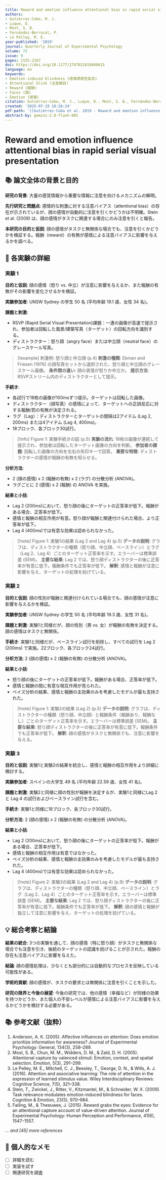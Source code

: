 ```yaml
---
title: Reward and emotion influence attentional bias in rapid serial visual presentation
authors:
- Gutiérrez-Cobo, M. J.
- Luque, D.
- Most, S. B.
- Fernández-Berrocal, P.
- Le Pelley, M. E.
year-published: '2019'
journal: Quarterly Journal of Experimental Psychology
volume: 72
issue: 9
pages: 2155-2167
doi: https://doi.org/10.1177/1747021819840615
language: en
keywords:
- Emotion-induced blindness (感情誘発性盲目)
- Attentional blink (注意瞬目)
- Reward (報酬)
- Faces (顔)
- Emotion (感情)
citation: Gutiérrez-Cobo, M. J., Luque, D., Most, S. B., Fernández-Berrocal, P., & Le Pelley, M. E. (2019). Reward and emotion influence attentional bias in rapid serial visual presentation. Quarterly Journal of Experimental Psychology, 72(9), 2155-2167. https://doi.org/10.1177/1747021819840615
created: '2025-07-19 18:26:24'
pdf-path: '[[Gutiérrez-Cobo et al. 2019 - Reward and emotion influence attentional bias in rapid serial visual presentation.pdf]]'
abstract-by: gemini-2.0-flash-001
---
```


# Reward and emotion influence attentional bias in rapid serial visual presentation

## 📚 論文全体の背景と目的

**研究の背景**: 大量の感覚情報から重要な情報に注意を向けるメカニズムの解明。

**先行研究と問題点**: 感情的な刺激に対する注意バイアス（attentional bias）の存在が示されているが、顔の感情が自動的に注意を引くかどうかは不明確。Stein et al. (2009) は、顔の感情がタスクに関連する場合にのみ注意を引くと報告。

**本研究の目的と仮説**: 顔の感情がタスクと無関係な場合でも、注意を引くかどうかを検証する。報酬（reward）の有無が感情による注意バイアスに影響を与えるかを調べる。

## 🧪 各実験の詳細

### 実験 1

**目的と仮説**: 顔の感情（怒り vs. 中立）が注意に影響を与えるか、また報酬の有無がその影響を変化させるかを検証。

**実験参加者**: UNSW Sydney の学生 50 名 (平均年齢 19.1 歳、女性 34 名)。

**課題と刺激**:
  - RSVP (Rapid Serial Visual Presentation)課題：一連の画像が高速で提示され、参加者は回転した風景/建築写真（ターゲット）の回転方向を識別する。
  - ディストラクター：怒り顔（angry face）または中立顔（neutral face）のグレースケール写真。

> [!example] 刺激例: 怒り顔と中立顔 (p.4)
> **刺激の種類**: Ekman and Friesen (1976) の顔写真セットから選択された、怒り顔と中立顔のグレースケール画像。
> **条件間の違い**: 顔の表情が怒りか中立か。
> **提示方法**: RSVPストリーム内のディストラクターとして提示。

**手続き**:
  - 各試行で18枚の画像が100msずつ提示。ターゲットは回転した画像。
  - ディストラクター（顔写真）の感情によって、ターゲットへの正誤反応に対する報酬/罰の有無が決定される。
  - ラグ（Lag）：ディストラクターとターゲットの間隔は2アイテム (Lag 2, 200ms) または4アイテム (Lag 4, 400ms)。
  - 18ブロック、各ブロック30試行。

> [!info] Figure 1: 実験手続きの図 (p.5)
> **実験の流れ**: 18枚の画像が連続して提示され、参加者は回転したターゲット画像の方向を判断。
> **参加者の課題**: 回転した画像の方向を左右の矢印キーで回答。
> **重要な特徴**: ディストラクターの感情が報酬の有無を知らせる。

**分析方法**:
  - 2 (顔の感情) x 2 (報酬の有無) x 2 (ラグ) の分散分析 (ANOVA)。
  - ラグごとに 2 (感情) x 2 (報酬) の ANOVA を実施。

**結果と小括**:
  - Lag 2 (200ms)において、怒り顔の後にターゲットの正答率が低下。報酬がある場合、正答率が低下。
  - 感情と報酬の相互作用が有意。怒り顔が報酬と関連付けられた場合、より正答率が低下。
  - Lag 4 (400ms)では有意な効果は認められなかった。

> [!note] Figure 1: 実験1の結果 (Lag 2 and Lag 4) (p.5)
> **データの説明**: グラフは、ディストラクターの種類（怒り顔、中立顔、ベースライン）とラグ（Lag 2、Lag 4）ごとのターゲット正答率を示す。エラーバーは標準誤差 (SEM)。
> **主要な結果**: Lag 2 では、怒り顔ディストラクターの後に正答率が有意に低下。報酬条件でも正答率が低下。
> **解釈**: 感情と報酬が注意に影響を与え、ターゲットの処理を妨げている。

### 実験 2

**目的と仮説**: 顔の性別が報酬と関連付けられている場合でも、顔の感情が注意に影響を与えるかを検証。

**実験参加者**: UNSW Sydney の学生 50 名 (平均年齢 19.3 歳、女性 31 名)。

**課題と刺激**: 実験1と同様だが、顔の性別（男 vs. 女）が報酬の有無を決定する。顔の感情はタスクと無関係。

**手続き**: 実験1と同様だが、ベースライン試行を削除し、すべての試行を Lag 2 (200ms) で実施。22ブロック、各ブロック24試行。

**分析方法**: 2 (顔の感情) x 2 (報酬の有無) の分散分析 (ANOVA)。

**結果と小括**:
  - 怒り顔の後にターゲットの正答率が低下。報酬がある場合、正答率が低下。
  - 感情と報酬の間に有意な相互作用が見られた。
  - ベイズ分析の結果、感情と報酬の主効果のみを考慮したモデルが最も支持された。

> [!note] Figure 1: 実験2の結果 (Lag 2) (p.5)
> **データの説明**: グラフは、ディストラクターの種類（怒り顔、中立顔）と報酬条件（報酬あり、報酬なし）ごとのターゲット正答率を示す。エラーバーは標準誤差 (SEM)。
> **主要な結果**: 怒り顔ディストラクターの後に正答率が有意に低下。報酬条件でも正答率が低下。
> **解釈**: 顔の感情がタスクと無関係でも、注意に影響を与える。

### 実験 3

**目的と仮説**: 実験1と実験2の結果を統合し、感情と報酬の相互作用をより詳細に検討する。

**実験参加者**: スペインの大学生 49 名 (平均年齢 22.59 歳、女性 41 名)。

**課題と刺激**: 実験2と同様に顔の性別が報酬を決定するが、実験1と同様にLag 2 と Lag 4 の試行およびベースライン試行を含む。

**手続き**: 実験1と同様に18ブロック、各ブロック30試行。

**分析方法**: 2 (顔の感情) x 2 (報酬の有無) の分散分析 (ANOVA)。

**結果と小括**:
  - Lag 2 (200ms)において、怒り顔の後にターゲットの正答率が低下。報酬がある場合、正答率が低下。
  - 感情と報酬の相互作用は有意ではなかった。
  - ベイズ分析の結果、感情と報酬の主効果のみを考慮したモデルが最も支持された。
  - Lag 4 (400ms)では有意な効果は認められなかった。

> [!note] Figure 2: 実験3の結果 (Lag 2 and Lag 4) (p.9)
> **データの説明**: グラフは、ディストラクターの種類（怒り顔、中立顔、ベースライン）とラグ（Lag 2、Lag 4）ごとのターゲット正答率を示す。エラーバーは標準誤差 (SEM)。
> **主要な結果**: Lag 2 では、怒り顔ディストラクターの後に正答率が有意に低下。報酬条件でも正答率が低下。
> **解釈**: 顔の感情と報酬が独立して注意に影響を与え、ターゲットの処理を妨げている。

## 💡 総合考察と結論

**結果の統合**: 3つの実験を通して、顔の感情（特に怒り顔）がタスクと無関係な場合でも注意を引き、後続のターゲットの認識を妨げることが示された。報酬の存在も注意バイアスに影響を与えた。

**結論**: 顔の感情処理は、少なくとも部分的には自動的なプロセスを反映している可能性がある。

**学術的貢献**: 顔の感情が、タスクの要求とは無関係に注意を引くことを示した。

**研究の限界と今後の展望**: 今後の研究では、他の感情（幸福など）が同様の効果を持つかどうか、また個人の不安レベルが感情による注意バイアスに影響を与えるかどうかを検討する必要がある。

## 📚 参考文献（抜粋）

1. Anderson, A. K. (2005). Affective influences on attention: Does emotion prioritize information for awareness? Journal of Experimental Psychology: General, 134(3), 258–289.
2. Most, S. B., Chun, M. M., Widders, D. M., & Zald, D. H. (2005). Attentional capture by valenced stimuli: Emotion, context, and spatial selection. Emotion, 5(3), 291–299.
3. Le Pelley, M. E., Mitchell, C. J., Beesley, T., George, D. N., & Wills, A. J. (2016). Attention and associative learning: The role of attention in the expression of learned stimulus value. Wiley Interdisciplinary Reviews: Cognitive Science, 7(5), 321–338.
4. Stein, T., Zwickel, J., Ritter, V., Kitzmantel, M., & Schneider, W. X. (2009). Task relevance modulates emotion-induced blindness for faces. Cognition & Emotion, 23(5), 970–984.
5. Failing, M., & Theeuwes, J. (2015). Reward grabs the eyes: Evidence for an attentional capture account of value-driven attention. Journal of Experimental Psychology: Human Perception and Performance, 41(6), 1547–1557.

*... and [45] more references*

## 📝 個人的なメモ

- [ ] 詳細を読む
- [ ] 実装を試す
- [ ] 関連研究を調査